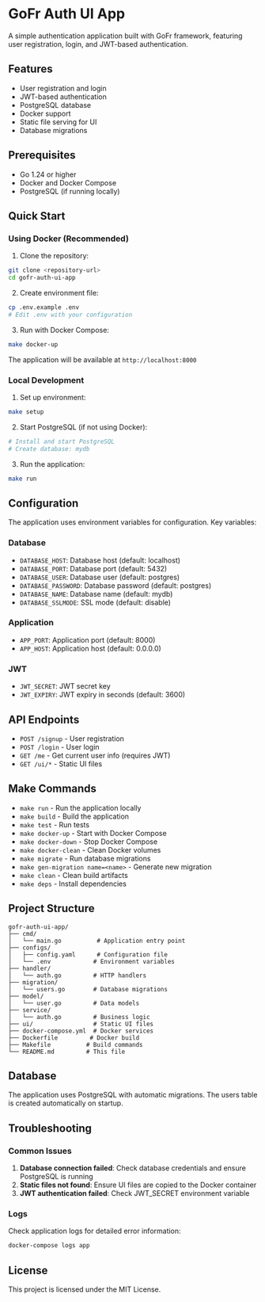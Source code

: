 # GoFr Auth UI App

A simple authentication application built with GoFr framework, featuring user registration, login, and JWT-based authentication.

## Features

- User registration and login
- JWT-based authentication
- PostgreSQL database
- Docker support
- Static file serving for UI
- Database migrations

## Prerequisites

- Go 1.24 or higher
- Docker and Docker Compose
- PostgreSQL (if running locally)

## Quick Start

### Using Docker (Recommended)

1. Clone the repository:
```bash
git clone <repository-url>
cd gofr-auth-ui-app
```

2. Create environment file:
```bash
cp .env.example .env
# Edit .env with your configuration
```

3. Run with Docker Compose:
```bash
make docker-up
```

The application will be available at `http://localhost:8000`

### Local Development

1. Set up environment:
```bash
make setup
```

2. Start PostgreSQL (if not using Docker):
```bash
# Install and start PostgreSQL
# Create database: mydb
```

3. Run the application:
```bash
make run
```

## Configuration

The application uses environment variables for configuration. Key variables:

### Database
- `DATABASE_HOST`: Database host (default: localhost)
- `DATABASE_PORT`: Database port (default: 5432)
- `DATABASE_USER`: Database user (default: postgres)
- `DATABASE_PASSWORD`: Database password (default: postgres)
- `DATABASE_NAME`: Database name (default: mydb)
- `DATABASE_SSLMODE`: SSL mode (default: disable)

### Application
- `APP_PORT`: Application port (default: 8000)
- `APP_HOST`: Application host (default: 0.0.0.0)

### JWT
- `JWT_SECRET`: JWT secret key
- `JWT_EXPIRY`: JWT expiry in seconds (default: 3600)

## API Endpoints

- `POST /signup` - User registration
- `POST /login` - User login
- `GET /me` - Get current user info (requires JWT)
- `GET /ui/*` - Static UI files

## Make Commands

- `make run` - Run the application locally
- `make build` - Build the application
- `make test` - Run tests
- `make docker-up` - Start with Docker Compose
- `make docker-down` - Stop Docker Compose
- `make docker-clean` - Clean Docker volumes
- `make migrate` - Run database migrations
- `make gen-migration name=<name>` - Generate new migration
- `make clean` - Clean build artifacts
- `make deps` - Install dependencies

## Project Structure

```
gofr-auth-ui-app/
├── cmd/
│   └── main.go          # Application entry point
├── configs/
│   ├── config.yaml      # Configuration file
│   └── .env            # Environment variables
├── handler/
│   └── auth.go         # HTTP handlers
├── migration/
│   └── users.go        # Database migrations
├── model/
│   └── user.go         # Data models
├── service/
│   └── auth.go         # Business logic
├── ui/                 # Static UI files
├── docker-compose.yml  # Docker services
├── Dockerfile         # Docker build
├── Makefile          # Build commands
└── README.md         # This file
```

## Database

The application uses PostgreSQL with automatic migrations. The users table is created automatically on startup.

## Troubleshooting

### Common Issues

1. **Database connection failed**: Check database credentials and ensure PostgreSQL is running
2. **Static files not found**: Ensure UI files are copied to the Docker container
3. **JWT authentication failed**: Check JWT_SECRET environment variable

### Logs

Check application logs for detailed error information:
```bash
docker-compose logs app
```

## License

This project is licensed under the MIT License. 